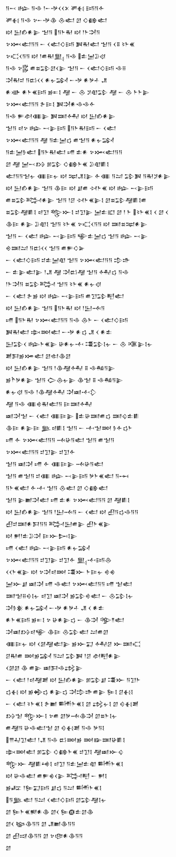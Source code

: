 <div class='block'>
<div class='line'>𒀀𒁁 𒈗 𒀀𒈾 𒁹𒀸𒋩𒌋𒌋𒉽 𒂄𒈬 𒅀𒀀𒅆</div>
<div class='line'>𒂄𒈬 𒀀𒈾 𒆳𒀸𒋩𒆠 𒊮𒅗 𒇻 𒄭𒂵𒅗</div>
<div class='line'>𒊭 𒌨𒁓𒀭𒉌 𒈠𒀀 𒀀𒈨𒊑 𒊭 𒁹𒈨𒋫𒀀</div>
<div class='line'>𒆳𒈲𒅗𒀀𒀀 𒀸 𒌋𒅗𒄭𒅀 𒀉𒊑𒅗 𒈠𒀀 𒌋𒐉 𒂟𒈨𒌍</div>
<div class='line'>𒆳𒄣𒌋𒀀𒀀 𒊭 𒁹𒌑𒊑𒅅 𒀀𒈾 𒉺𒅁𒊒𒋼</div>
<div class='line'>𒀀𒈾 𒆳𒌵 𒌑𒊺𒁉𒇻𒌋𒉌 𒈠𒀀 𒀸 𒌋𒅗𒄭𒅀 𒈾𒍝</div>
<div class='line'>𒋫𒊑𒄑 𒀀𒆗𒌋𒌋 𒀭𒉡𒋆 𒀸𒋩 𒀭𒃻𒈦 𒂗</div>
<div class='line'>𒀭𒀝 𒀭𒈨𒌍𒅀 𒂊𒋰𒋙 𒆷 𒀸 𒊮 𒋡𒊏𒁉 𒆷 𒀸 𒊮 𒈨𒈨𒉌</div>
<div class='line'>𒆳𒈲𒅗𒀀𒀀 𒉿𒄿𒋙 𒀉𒋫𒀭𒈾𒈾𒅆</div>
<div class='line'>𒀀𒈾 𒊓𒀠𒈪𒉌 𒀉𒌅𒅈 𒊭 𒌨𒁓𒀭𒉌</div>
<div class='line'>𒈠𒀀 𒁀𒆳 𒈗 𒁁𒉌𒅀 𒀀𒈨𒊑𒅀 𒀸 𒌋𒅗</div>
<div class='line'>𒆳𒈲𒅗𒀀𒀀 𒆷 𒀀𒉺𒅁𒌓 𒌑𒈠𒀀 𒀭𒉡𒋆</div>
<div class='line'>𒀀𒉺𒅁𒊩𒅗 𒀀𒈨𒊑𒅗 𒋬 𒉺𒀭 𒆳𒈲𒅗𒀀𒀀</div>
<div class='line'>𒇻 𒆷 𒅁𒁁𒋳 𒁳𒁉 𒄭𒂵𒈨𒌍 𒊒𒊏𒀾𒋙</div>
<div class='line'>𒅗𒀀𒀀𒈠𒉡 𒈪𒄿𒉡 𒊭 𒉈𒂗𒋙𒉌 𒅆𒈪 𒀀𒁺 𒁉𒀉 𒀀𒊑𒋡𒀭𒉌</div>
<div class='line'>𒊭 𒌨𒁓𒀭𒉌 𒈠𒀀 𒆠𒄿 𒊭 𒋗𒌑 𒀴𒈨𒌍 𒊭 𒈗 𒁁𒉌𒅀</div>
<div class='line'>𒌑𒊺𒁉𒅋𒀭𒉌 𒈠𒀀 𒁹𒆪 𒀴𒈨𒌍𒉌𒋙 𒇻𒊺𒁉𒆷𒀾𒋙𒌑</div>
<div class='line'>𒊺𒁉𒆷𒀾𒋙 𒁀𒋛 𒈜𒁍𒋙 𒄑𒋛𒉌 𒅁𒉺𒊬 𒇻 𒁹 𒈨 𒂟𒈨𒌍𒋙 𒌋 𒇻 𒌋</div>
<div class='line'>𒆠𒄿 𒀭𒉌 𒊒𒊏𒋙 𒈠𒀀 𒂟𒈨𒌍 𒆳𒄣𒌋𒀀𒀀 𒊭 𒌅𒊺𒉈𒀭𒉌</div>
<div class='line'>𒈠𒀀 𒀸 𒌋𒅗 𒈗 𒁁𒉌𒅀 𒊍𒉺𒅁𒌓 𒈠𒀀 𒈗 𒁁𒉌</div>
<div class='line'>𒄴𒌅𒁺 𒀀𒆗𒌋𒌋 𒈠𒀀 𒌑𒊓𒄭𒅕</div>
<div class='line'>𒀸 𒌋𒅗𒄭𒅀 𒄑𒉺𒅁𒊏 𒈠𒀀 𒆳𒈲𒅗𒀀𒀀 𒄠𒈥</div>
<div class='line'>𒀸 𒉺𒉌𒅗𒉌 𒁹𒂗 𒆷 𒋫𒆗𒆷 𒈠𒀀 𒅈𒌓 𒀀𒈾</div>
<div class='line'>𒁹𒈨𒋫𒀀 𒊺𒁉𒅋 𒈠𒀀 𒂟𒈨𒌍 𒀭𒉡𒋼</div>
<div class='line'>𒀸 𒌋𒅗 𒉿𒂊 𒊭 𒈗 𒁁𒉌𒅀 𒌑𒋛𒁉𒋃𒅗</div>
<div class='line'>𒊭 𒌨𒁓𒀭𒉌 𒈠𒀀 𒀀𒈨𒊑 𒊭 𒁹𒌨𒁄𒀀</div>
<div class='line'>𒋬 𒀀𒈨𒊑 𒆳𒈲𒅗𒀀𒀀 𒀀𒈾 𒁲𒈨 𒀸 𒌋𒅗𒄭𒅀</div>
<div class='line'>𒀉𒊑𒅗 𒇸𒇷𒅗 𒀸𒋩 𒀭𒌓 𒂗 𒌋 𒀭𒉺</div>
<div class='line'>𒌨𒁉𒌋 𒈗𒈨𒌍𒉌 𒄩𒀭𒉡𒋾 𒃮𒁉𒋙𒉡 𒀸 𒊮 𒍨𒉌𒋙𒉡</div>
<div class='line'>𒋢𒁕𒂊𒋤𒅗 𒇻𒊕𒆠𒇻</div>
<div class='line'>𒊭 𒌨𒁓𒀭𒉌 𒈠𒀀 𒁹𒆠𒆷𒅈 𒐉 𒈾𒄀𒀀𒉌</div>
<div class='line'>𒂊𒋻𒃻𒀭𒉌 𒈠𒀀 𒀖𒁲𒉡𒉌 𒆠𒈠 𒐉 𒈾𒄀𒀀𒉌</div>
<div class='line'>𒀭𒉡𒋼 𒀀𒈾 𒁹𒆠𒆷𒅈 𒋫𒀜𒋾𒁷</div>
<div class='line'>𒆷 𒀀𒈾 𒈪𒄴𒊑𒅗𒀀 𒄿𒌅𒅈</div>
<div class='line'>𒀜𒋫𒈠 𒀸 𒌋𒅗 𒈪𒄿𒉌 𒉺𒄩𒌅𒌑𒌓 𒌅𒌒𒉺𒀾</div>
<div class='line'>𒆠𒄿 𒀭𒉌𒄿 𒆥𒁀𒀾𒋙 𒈠𒀀 𒀸 𒋾𒈠𒇷 𒊩𒅆𒌓𒈨</div>
<div class='line'>𒋬 𒅆 𒆳𒈲𒅗𒀀𒀀 𒁄𒄩𒀀𒅗 𒈠𒀀 𒌑𒈠𒀀</div>
<div class='line'>𒆳𒈲𒅗𒀀𒀀 𒄑𒋛𒉌 𒄑𒋛𒅆</div>
<div class='line'>𒈠𒀀 𒀜𒋫 𒋬 𒅆 𒈪𒄿𒉌 𒁄𒄩𒀀𒅗</div>
<div class='line'>𒈠𒀀 𒌑𒈠𒀀 𒄑𒈪 𒈗 𒁁𒉌𒅀 𒃻𒈨𒌍𒅗 𒀀𒆰</div>
<div class='line'>𒀀𒈨𒌍𒅗 𒅆𒋾 𒈠𒀀 𒊮𒅗 𒇻 𒄭𒂵𒅗</div>
<div class='line'>𒈠𒀀 𒉌𒆤𒋫𒅗 𒋬 𒉺𒀭 𒆳𒈲𒅗𒀀𒀀 𒇻 𒆷𒀾𒋙</div>
<div class='line'>𒊭 𒌨𒁓𒀭𒉌 𒈠𒀀 𒁹𒌨𒁄𒀀 𒀸 𒌋𒅗 𒊭 𒌷𒀀𒌓𒈾𒀀𒀀</div>
<div class='line'>𒌷𒄑𒌅𒀭𒁕𒀀𒀀 𒅋𒌨𒌑𒉌 𒌷𒈨𒌍𒉌</div>
<div class='line'>𒊭 𒂍𒁹𒉺𒊒𒋫 𒄿𒁍𒄖𒋙𒉌</div>
<div class='line'>𒋬 𒌋𒅗 𒈗 𒁁𒉌𒅀 𒀭𒉡𒋆</div>
<div class='line'>𒆳𒈲𒅗𒀀𒀀 𒄑𒋛𒉌 𒄑𒋛𒅆 𒅅𒋾𒅀𒁲</div>
<div class='line'>𒌋𒌋𒈨𒌍𒉌 𒊭 𒆳𒋫𒁀𒇷 𒃮𒁍 𒈨𒄿𒉡 𒄴𒄯</div>
<div class='line'>𒅁𒁍𒋗 𒀜𒋫 𒋬 𒈾𒅗 𒆳𒈲𒅗𒀀𒀀 𒋬 𒈠𒅗</div>
<div class='line'>𒌅𒈠𒍝𒀪𒋙𒉡 𒁀𒋛 𒀜𒋫 𒂊𒁉𒄴𒅗 𒀸 𒊮𒁉𒋙𒉡</div>
<div class='line'>𒋫𒊩𒆜 𒀭𒉡𒋆 𒀸𒋩 𒀭𒃻𒈦 𒂗 𒌋 𒀭𒉺</div>
<div class='line'>𒀭𒈨𒌍𒅀 𒂊𒋰𒋙 𒆳 𒄩𒀭𒉌𒌓 𒀸 𒆠𒋫 𒄊𒈫𒅗</div>
<div class='line'>𒋫𒀜𒋳𒁀𒊍 𒆠𒄿 𒊮𒁉𒅗 𒁺𒌑𒇻</div>
<div class='line'>𒈪𒄿𒉡 𒊭 𒌋𒌆𒆷𒅗𒉌 𒂊𒁍𒍑 𒅈𒆪 𒁍𒌅𒄣</div>
<div class='line'>𒆪𒊑𒌑 𒇷𒂊𒋆 𒀀𒁺 𒁉𒀉 𒁹𒆪 𒀠𒋃𒀭𒉌</div>
<div class='line'>𒌋𒌆𒇻 𒆠 𒌑𒉌 𒀜𒁕𒈾𒃶𒉌</div>
<div class='line'>𒀸 𒌋𒅗 𒁹𒁀𒆷𒋢 𒊭 𒌨𒁓𒀭𒉌 𒁳𒁉𒋗 𒃮𒁍 𒀀𒋛𒈨</div>
<div class='line'>𒌓𒈬 𒊭 𒂊𒄈𒌓 𒀭𒉌𒌓 𒋫𒄠𒈥𒌑𒉌 𒌉𒋙 𒆪𒈬𒋙</div>
<div class='line'>𒀸 𒌋𒅗 𒂟𒈨𒌍𒋙 𒉿𒆤 𒌦𒈨𒌍𒋙 𒇻 𒃶𒉡𒋙 𒇻 𒄰𒈬𒋢</div>
<div class='line'>𒋳𒈠 𒈜𒁍𒋙 𒆳𒌑 𒇻𒃻𒁄𒆠𒋫 𒇻𒊺𒈨𒋙𒉡</div>
<div class='line'>𒌑𒆷𒀀 𒄩𒈾𒅗𒈠 𒇻 𒄰𒈬𒋢 𒀀𒈾 𒃻𒀀𒋙</div>
<div class='line'>𒐈𒄷𒋛𒅗 𒁹𒂗 𒀀𒈾 𒆗𒇷𒂊 𒇷𒅔𒌅𒄩𒀾𒋙</div>
<div class='line'>𒇸𒇷𒅗 𒁳𒁉 𒄭𒂵𒈨𒌍 𒄑𒋛𒋙 𒆷𒀜𒁍𒌒</div>
<div class='line'>𒈜𒁍 𒆷𒀾𒆲𒋙 𒁀𒋛 𒀀𒉺𒅁𒉺𒊏 𒌦𒈨𒌍𒋙</div>
<div class='line'>𒊭 𒄩𒈾𒅗 𒌑𒊓𒄯𒌋𒉌 𒅋𒋃 𒀸 𒂍𒋙</div>
<div class='line'>𒂊𒊐 𒁹𒌉𒍑𒅀 𒋗𒌓 𒀀𒁺 𒌦𒈨𒌍𒋙</div>
<div class='line'>𒀀𒆥𒅗 𒀀𒁺 𒌋𒅗𒄭𒅀 𒇻𒁉𒆷𒋙𒉡</div>
<div class='line'>𒇻 𒌉𒈨𒌍𒆍𒀭𒆠 𒇻𒌋 𒌉𒁈𒉺𒇻𒆠</div>
<div class='line'>𒇻𒌋 𒆧𒆠𒀀𒀀 𒇻 𒂗𒆤𒆠𒀀𒀀</div>
<div class='line'>𒇻 𒌷𒀕𒆠𒀀𒀀 𒇻 𒆳𒂦𒀭𒆠𒀀𒀀</div>
<div class='line'>𒇻</div>
</div>